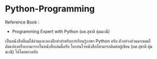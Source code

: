 # Python-Programming

Reference Book : 
   - Programming Expert with Python (ผศ.สุชาติ คุ้มมะณี)
   
เป็นหนังสือที่ผมใช้อ่านและลองฝึกทำสำหรับการเรียนรู้ภาษา Python ครับ ตัวอย่างส่วนมากผมก็ดัดแปลงหรือเอามาจากในหนังสือเล่มนี้ครับ ใครสนใจหนังสือก็สามารถติดต่อผู้เขียน (ผศ.สุชาติ คุ้มมะณี) ได้โดยตรงครับ  
